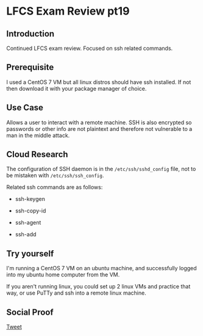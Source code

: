 
# LFCS Exam Review pt19

## Introduction

Continued LFCS exam review. Focused on ssh related commands.

## Prerequisite

I used a CentOS 7 VM but all linux distros should have ssh installed. If not then download it with your package manager of choice.

## Use Case

Allows a user to interact with a remote machine. SSH is also encrypted so passwords or other info are not plaintext and therefore not vulnerable to a man in the middle attack.

## Cloud Research

The configuration of SSH daemon is in the ```/etc/ssh/sshd_config``` file, not to be mistaken with ```/etc/ssh/ssh_config```.

Related ssh commands are as follows:

- ssh-keygen

- ssh-copy-id

- ssh-agent

- ssh-add


## Try yourself

I'm running a CentOS 7 VM on an ubuntu machine, and successfully logged into my ubuntu home computer from the VM. 

If you aren't running linux, you could set up 2 linux VMs and practice that way, or use PuTTy and ssh into a remote linux machine.

## Social Proof

[Tweet](https://twitter.com/lrnallday/status/1304965838181748736)
